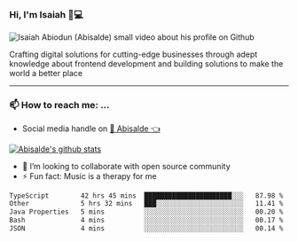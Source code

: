 ### Hi, I'm Isaiah 🌻💻

<img src="https://res.cloudinary.com/abisalde/image/upload/c_scale,h_311,w_816/v1616039512/Abisalde_github.gif" alt="Isaiah Abiodun (Abisalde) small video about his profile on Github">

Crafting digital solutions for cutting-edge businesses through adept knowledge about frontend development and building solutions to make the world a better place
<hr>

### 📫 How to reach me: ...
- Social media handle on <a href="https://twitter.com/abisalde">🔔  Abisalde   👈</a>


[![Abisalde's github stats](https://github-readme-stats.vercel.app/api?username=abisalde)](https://github.com/abisalde/github-readme-stats)

- 👯 I’m looking to collaborate with open source community
- ⚡ Fun fact: Music is a therapy for me


<!--
**abisalde/Abisalde** is a ✨ _special_ ✨ repository because its `README.md` (this file) appears on your GitHub profile.

Here are some ideas to get you started:


- 👯 I’m looking to collaborate with open source community
- 🤔 I’m looking for help with ...
- 💬 Ask me about ...
- 📫 How to reach me: ...
- 😄 Pronouns: ...
- ⚡ Fun fact: ...
-->

<!--START_SECTION:waka-->

```txt
TypeScript        42 hrs 45 mins  ██████████████████████░░░   87.98 %
Other             5 hrs 32 mins   ███░░░░░░░░░░░░░░░░░░░░░░   11.41 %
Java Properties   5 mins          ░░░░░░░░░░░░░░░░░░░░░░░░░   00.20 %
Bash              4 mins          ░░░░░░░░░░░░░░░░░░░░░░░░░   00.17 %
JSON              4 mins          ░░░░░░░░░░░░░░░░░░░░░░░░░   00.14 %
```

<!--END_SECTION:waka-->

